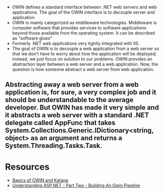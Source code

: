 -   OWIN defines a standard interface between .NET web servers and web applications. The goal of the OWIN interface is to decouple server and application
-   OWIN is mainly categorized as middleware technologies. Middleware is computer software that provides services to software applications beyond those available from the operating system. It can be described as "software glues"
-   Formerly .NET web applications very tightly integrated with IIS.
-   The goal of OWIN is to decouple a web application from a web server so that we don’t have to worry about how the application will be deployed; instead, we just focus on solution to our problems. OWIN provides an abstraction layer between a web server and a web application. Now, the question is how someone abstract a web server from web application.

## Abstracting away a web server from a web application is, for sure, a very complex job and it should be understandable to the average developer. But OWIN has made it very simple and it abstracts a web server with a standard .NET delegate called **AppFunc** that takes **System.Collections.Generic.IDictionary<string, object>** as an argument and returns a **System.Threading.Tasks.Task**.

# Resources

-   [Basics of OWIN and Katana](https://www.c-sharpcorner.com/UploadFile/vendettamit/basics-of-owin-and-katana/)
-   [Understanding ASP.NET - Part Two - Building An Owin Pipeline](https://www.c-sharpcorner.com/article/understanding-asp-net-part-two-building-an-owin-pipeline/)
